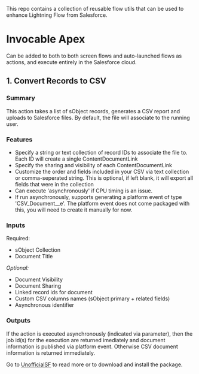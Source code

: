 This repo contains a collection of reusable flow utils that can be used to enhance Lightning Flow from Salesforce. 

# Invocable Apex
Can be added to both to both screen flows and auto-launched flows as actions, and execute entirely in the Salesforce cloud.

## 1. Convert Records to CSV

### Summary
This action takes a list of sObject records, generates a CSV report and uploads to Salesforce files. By default, the file will associate to the running user. 

### Features
- Specify a string or text collection of record IDs to associate the file to. Each ID will create a single ContentDocumentLink
- Specify the sharing and visibility of each ContentDocumentLink
- Customize the order and fields included in your CSV via text collection or comma-seperated string. This is optional, if left blank, it will export all fields that were in the collection
- Can execute 'asynchronously' if CPU timing is an issue. 
- If run asynchronously, supports generating a platform event of type 'CSV_Document__e'. The platform event does not come packaged with this, you will need to create it manually for now.

### Inputs
Required:
- sObject Collection
- Document Title

_Optional:_
- Document Visibility
- Document Sharing
- Linked record ids for document
- Custom CSV columns names (sObject primary + related fields)
- Asynchronous identifier


### Outputs
If the action is executed asynchronously (indicated via parameter), then the job id(s) for the execution are returned imediately and document information is published via platform event. Otherwise CSV document information is returned immediately. 

Go to [UnofficialSF](https://unofficialsf.com) to read more or to download and install the package. 

